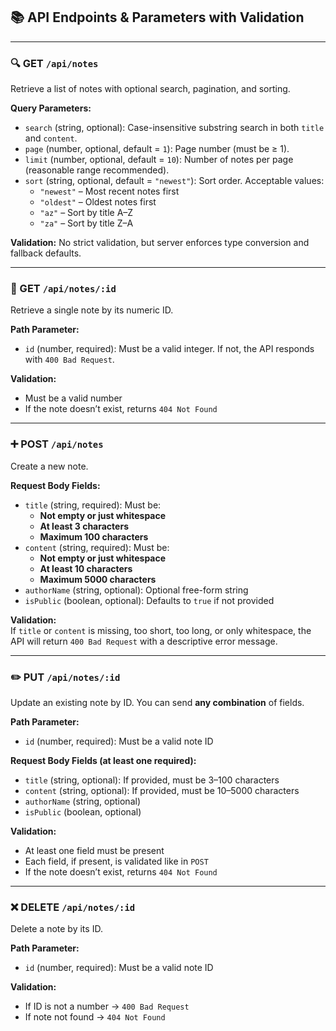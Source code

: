 ## 📚 API Endpoints & Parameters with Validation

---

### 🔍 GET `/api/notes`

Retrieve a list of notes with optional search, pagination, and sorting.

**Query Parameters:**

- `search` (string, optional): Case-insensitive substring search in both `title` and `content`.
- `page` (number, optional, default = `1`): Page number (must be ≥ 1).
- `limit` (number, optional, default = `10`): Number of notes per page (reasonable range recommended).
- `sort` (string, optional, default = `"newest"`): Sort order. Acceptable values:
  - `"newest"` – Most recent notes first
  - `"oldest"` – Oldest notes first
  - `"az"` – Sort by title A–Z
  - `"za"` – Sort by title Z–A

**Validation:** No strict validation, but server enforces type conversion and fallback defaults.

---

### 📄 GET `/api/notes/:id`

Retrieve a single note by its numeric ID.

**Path Parameter:**

- `id` (number, required): Must be a valid integer. If not, the API responds with `400 Bad Request`.

**Validation:**

- Must be a valid number
- If the note doesn’t exist, returns `404 Not Found`

---

### ➕ POST `/api/notes`

Create a new note.

**Request Body Fields:**

- `title` (string, required): Must be:
  - **Not empty or just whitespace**
  - **At least 3 characters**
  - **Maximum 100 characters**
- `content` (string, required): Must be:
  - **Not empty or just whitespace**
  - **At least 10 characters**
  - **Maximum 5000 characters**
- `authorName` (string, optional): Optional free-form string
- `isPublic` (boolean, optional): Defaults to `true` if not provided

**Validation:**  
If `title` or `content` is missing, too short, too long, or only whitespace, the API will return `400 Bad Request` with a descriptive error message.

---

### ✏️ PUT `/api/notes/:id`

Update an existing note by ID. You can send **any combination** of fields.

**Path Parameter:**

- `id` (number, required): Must be a valid note ID

**Request Body Fields (at least one required):**

- `title` (string, optional): If provided, must be 3–100 characters
- `content` (string, optional): If provided, must be 10–5000 characters
- `authorName` (string, optional)
- `isPublic` (boolean, optional)

**Validation:**

- At least one field must be present
- Each field, if present, is validated like in `POST`
- If the note doesn’t exist, returns `404 Not Found`

---

### ❌ DELETE `/api/notes/:id`

Delete a note by its ID.

**Path Parameter:**

- `id` (number, required): Must be a valid note ID

**Validation:**

- If ID is not a number → `400 Bad Request`
- If note not found → `404 Not Found`
